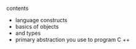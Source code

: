 contents 
- language constructs 
- basics of  objects 
- and types
- primary abstraction you use to program C ++